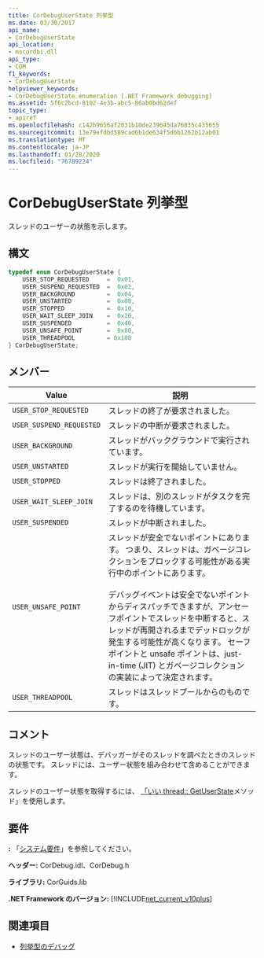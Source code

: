 ```yaml
---
title: CorDebugUserState 列挙型
ms.date: 03/30/2017
api_name:
- CorDebugUserState
api_location:
- mscordbi.dll
api_type:
- COM
f1_keywords:
- CorDebugUserState
helpviewer_keywords:
- CorDebugUserState enumeration [.NET Framework debugging]
ms.assetid: 5f6c2bcd-8102-4e3b-abc5-86ab0bd62def
topic_type:
- apiref
ms.openlocfilehash: c142b9656af2031b10de239645da76835c435655
ms.sourcegitcommit: 13e79efdbd589cad6b1de634f5d6b1262b12ab01
ms.translationtype: MT
ms.contentlocale: ja-JP
ms.lasthandoff: 01/28/2020
ms.locfileid: "76789224"
---
```

# <a name="cordebuguserstate-enumeration"></a>CorDebugUserState 列挙型
スレッドのユーザーの状態を示します。  
  
## <a name="syntax"></a>構文  
  
```cpp  
typedef enum CorDebugUserState {  
    USER_STOP_REQUESTED     =  0x01,  
    USER_SUSPEND_REQUESTED  =  0x02,  
    USER_BACKGROUND         =  0x04,  
    USER_UNSTARTED          =  0x08,  
    USER_STOPPED            =  0x10,  
    USER_WAIT_SLEEP_JOIN    =  0x20,  
    USER_SUSPENDED          =  0x40,  
    USER_UNSAFE_POINT       =  0x80,  
    USER_THREADPOOL         = 0x100  
} CorDebugUserState;  
```  
  
## <a name="members"></a>メンバー  
  
|Value|説明|  
|-----------|-----------------|  
|`USER_STOP_REQUESTED`|スレッドの終了が要求されました。|  
|`USER_SUSPEND_REQUESTED`|スレッドの中断が要求されました。|  
|`USER_BACKGROUND`|スレッドがバックグラウンドで実行されています。|  
|`USER_UNSTARTED`|スレッドが実行を開始していません。|  
|`USER_STOPPED`|スレッドは終了されました。|  
|`USER_WAIT_SLEEP_JOIN`|スレッドは、別のスレッドがタスクを完了するのを待機しています。|  
|`USER_SUSPENDED`|スレッドが中断されました。|  
|`USER_UNSAFE_POINT`|スレッドが安全でないポイントにあります。 つまり、スレッドは、ガベージコレクションをブロックする可能性がある実行中のポイントにあります。<br /><br /> デバッグイベントは安全でないポイントからディスパッチできますが、アンセーフポイントでスレッドを中断すると、スレッドが再開されるまでデッドロックが発生する可能性が高くなります。 セーフポイントと unsafe ポイントは、just-in-time (JIT) とガベージコレクションの実装によって決定されます。|  
|`USER_THREADPOOL`|スレッドはスレッドプールからのものです。|  
  
## <a name="remarks"></a>コメント  
 スレッドのユーザー状態は、デバッガーがそのスレッドを調べたときのスレッドの状態です。 スレッドには、ユーザー状態を組み合わせて含めることができます。  
  
 スレッドのユーザー状態を取得するには、 [「いい thread:: GetUserState](icordebugthread-getuserstate-method.md)メソッド」を使用します。  
  
## <a name="requirements"></a>要件  
 **:** 「[システム要件](../../../../docs/framework/get-started/system-requirements.md)」を参照してください。  
  
 **ヘッダー:** CorDebug.idl、CorDebug.h  
  
 **ライブラリ:** CorGuids.lib  
  
 **.NET Framework のバージョン:** [!INCLUDE[net_current_v10plus](../../../../includes/net-current-v10plus-md.md)]  
  
## <a name="see-also"></a>関連項目

- [列挙型のデバッグ](debugging-enumerations.md)
